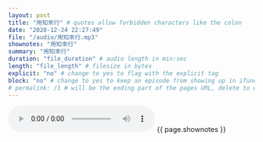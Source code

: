 ```yaml
---
layout: post
title: "用知來行" # quotes allow forbidden characters like the colon
date: "2020-12-24 22:27:49"
file: "/audio/用知來行.mp3"
shownotes: "用知來行"
summary: "用知來行"
duration: "file_duration" # audio length in min:sec
length: "file_length" # filesize in bytes
explicit: "no" # change to yes to flag with the explicit tag
block: "no" # change to yes to keep an episode from showing up in iTunes
# permalink: /1 # will be the ending part of the pages URL, delete to default to the title
---
```


<audio controls>
<source src="{{site.url}}{{site.baseurl}}{{ page.file }}" type="audio/x-mp3">
Your browser does not support the audio element.
</audio>
{{ page.shownotes }}
